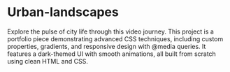 # Urban-landscapes
Explore the pulse of city life through this video journey. This project is a portfolio piece demonstrating advanced CSS techniques, including custom properties, gradients, and responsive design with @media queries. It features a dark-themed UI with smooth animations, all built from scratch using clean HTML and CSS.
